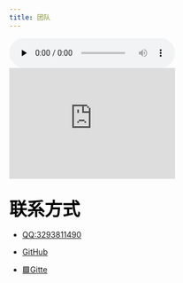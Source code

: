 ```yaml
---
title: 团队
---
```


<script setup>
import {
  VPTeamPage,
  VPTeamPageTitle,
  VPTeamMembers
} from 'vitepress/theme'



const members = [
  {
    avatar: '/img/海琴烟.jpg',
    name: '旧忆 残梦',
    title: '文档书写者，前端知识学习者',
    links: [
      { icon: {
              svg: '<svg t="1680878099708" class="icon" viewBox="0 0 1024 1024" version="1.1" xmlns="http://www.w3.org/2000/svg" p-id="7566" width="200" height="200"><path d="M512 0C229.283787 0 0.142041 234.942803 0.142041 524.867683c0 231.829001 146.647305 428.553077 350.068189 497.952484 25.592898 4.819996 34.976961-11.38884 34.976961-25.294314 0-12.45521-0.469203-45.470049-0.725133-89.276559-142.381822 31.735193-172.453477-70.380469-172.453477-70.380469-23.246882-60.569859-56.816233-76.693384-56.816234-76.693385-46.493765-32.58829 3.540351-31.948468 3.540351-31.948467 51.356415 3.71097 78.356923 54.086324 78.356923 54.086324 45.683323 80.19108 119.817417 57.072162 148.993321 43.593236 4.649376-33.91059 17.915029-57.029508 32.50298-70.167195-113.675122-13.222997-233.151301-58.223843-233.1513-259.341366 0-57.285437 19.919806-104.163095 52.678715-140.846248-5.246544-13.265652-22.820334-66.626844 4.990615-138.884127 0 0 42.996069-14.076094 140.760939 53.787741 40.863327-11.644769 84.627183-17.445825 128.177764-17.6591 43.465272 0.213274 87.271782 6.014331 128.135109 17.6591 97.679561-67.906489 140.59032-53.787741 140.59032-53.787741 27.938914 72.257282 10.407779 125.618474 5.118579 138.884127 32.844219 36.683154 52.593405 83.560812 52.593405 140.846248 0 201.586726-119.646798 245.990404-233.663158 258.957473 18.341577 16.208835 34.721032 48.199958 34.721032 97.210357 0 70.167195-0.639822 126.7275-0.639823 143.960051 0 14.033439 9.213443 30.370239 35.190235 25.209005 203.250265-69.527373 349.769606-266.123484 349.769605-497.867175C1023.857959 234.942803 794.673558 0 512 0" fill="#2c2c2c" p-id="7567"></path></svg>'
              }, link: '......'},
      { icon: {
              svg: '<svg t="1680878455322" class="icon" viewBox="0 0 1024 1024" version="1.1" xmlns="http://www.w3.org/2000/svg" p-id="9596" width="200" height="200"><path d="M891 428.8H465.8c-20.4 0-37 16.5-37 37v92.4c0 20.4 16.5 37 37 37h258.9c20.4 0 37 16.6 37 37v18.4c0 61.3-49.7 110.9-110.9 110.9H299.4c-20.4 0-37-16.6-37-37V373.2c0-61.3 49.7-110.9 110.9-110.9h517.6c20.4 0 37-16.5 37-37l0.1-92.3c0-20.4-16.5-37-37-37H373.3C220.2 96 96 220.2 96 373.3V891c0 20.4 16.6 37 37 37h545.4C816.2 928 928 816.3 928 678.4V465.8c0-20.4-16.6-37-37-37z" fill="#d81e06" p-id="9597"></path></svg>' 
              }, link: 'https://github.com/PiaoMi' },
 
     
        ],
  },
 
  
]
</script>

<VPTeamPage>
  <VPTeamPageTitle>
    <template #title>
      Yunzai bot 及其贡献者
    </template>
    <template #lead>
     此页面尚未完成，施工中
    </template>
  </VPTeamPageTitle>
  <VPTeamMembers
    size="medium"
    :members="members"
  />
</VPTeamPage>

<audio id="audio" controls="" preload="none">
      <source id="mp3" src="http://aqqmusic.tc.qq.com/amobile.music.tc.qq.com/C400002oTbH4414Vhv.m4a?guid=8877888778&vkey=7217C72AB2A5DA1AD756E7CA8F3DA1EA653D0452802C3F5D0DECDC316A8017F3250DA5E6FD7959D662C63EDC67380AF712993A452C31C88A&uin=&fromtag=123032" style="display: none;"></audio>


<iframe width="300px" height="200px"
src="https://m.bilibili.com/bangumi/play/ss1630" scrolling="no" border="0" frameborder="no" framespacing="0" allowfullscreen="true"> </iframe>

## <font color=black size=6  >联系方式</font>
  
  

- [ QQ:3293811490](https://qm.qq.com/cgi-bin/qm/qr?k=stVxYiM6baJII6OwS9rWJcvs_loagz9G&noverify=0&personal_qrcode_source=3)

- [ GitHub ](https://github.com/PiaoMi)

- [🟩Gitte ](https://gitee.com/ethereal-fgg)

